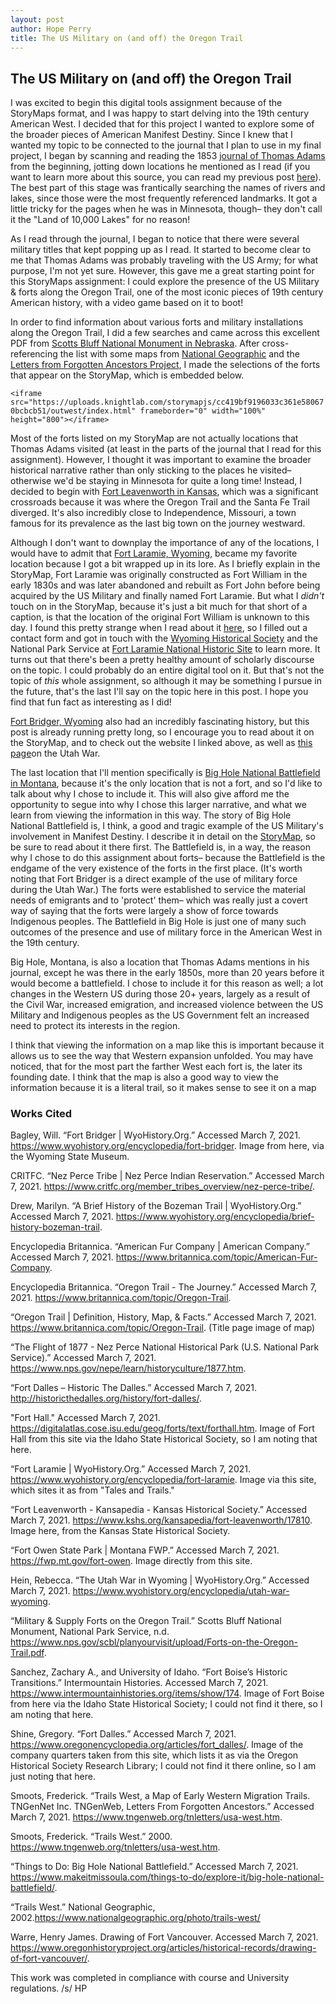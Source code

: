 ```yaml
---
layout: post
author: Hope Perry
title: The US Military on (and off) the Oregon Trail
---
```

## The US Military on (and off) the Oregon Trail

I was excited to begin this digital tools assignment because of the StoryMaps format, and I was happy to start delving into the 19th century American West. I decided that for this project I wanted to explore some of the broader pieces of American Manifest Destiny. Since I knew that I wanted my topic to be connected to the journal that I plan to use in my final project, I began by scanning and reading the 1853 [journal of Thomas Adams][1] from the beginning, jotting down locations he mentioned as I read (if you want to learn more about this source, you can read my previous post [here]( / "https://hum-331-princeton.github.io/Go-West-Young-Man/")). The best part of this stage was frantically searching the names of rivers and lakes, since those were the most frequently referenced landmarks. It got a little tricky for the pages when he was in Minnesota, though– they don't call it the "Land of 10,000 Lakes" for no reason!

As I read through the journal, I began to notice that there were several military titles that kept popping up as I read. It started to become clear to me that Thomas Adams was probably traveling with the US Army; for what purpose, I'm not yet sure. However, this gave me a great starting point for this StoryMaps assignment: I could explore the presence of the US Military & forts along the Oregon Trail, one of the most iconic pieces of 19th century American history, with a video game based on it to boot!

In order to find information about various forts and military installations along the Oregon Trail, I did a few searches and came across this excellent PDF from [Scotts Bluff National Monument in Nebraska][2]. After cross-referencing the list with some maps from [National Geographic][3] and the [Letters from Forgotten Ancestors Project][4], I made the selections of the forts that appear on the StoryMap, which is embedded below.

`<iframe src="https://uploads.knightlab.com/storymapjs/cc419bf9196033c361e580670bcbcb51/outwest/index.html" frameborder="0" width="100%" height="800"></iframe>`

Most of the forts listed on my StoryMap are not actually locations that Thomas Adams visited (at least in the parts of the journal that I read for this assignment). However, I thought it was important to examine the broader historical narrative rather than only sticking to the places he visited– otherwise we'd be staying in Minnesota for quite a long time! Instead, I decided to begin with [Fort Leavenworth in Kansas][5], which was a significant crossroads because it was where the Oregon Trail and the Santa Fe Trail diverged. It's also incredibly close to Independence, Missouri, a town famous for its prevalence as the last big town on the journey westward.

Although I don't want to downplay the importance of any of the locations, I would have to admit that [Fort Laramie, Wyoming][6], became my favorite location because I got a bit wrapped up in its lore. As I briefly explain in the StoryMap, Fort Laramie was originally constructed as Fort William in the early 1830s and was later abandoned and rebuilt as Fort John before being acquired by the US Military and finally named Fort Laramie. But what I _didn't_ touch on in the StoryMap, because it's just a bit much for that short of a caption, is that the location of the original Fort William is unknown to this day. I found this pretty strange when I read about it [here][7], so I filled out a contact form and got in touch with the [Wyoming Historical Society][8] and the National Park Service at [Fort Laramie National Historic Site][9] to learn more. It turns out that there's been a pretty healthy amount of scholarly discourse on the topic. I could probably do an entire digital tool on it. But that's not the topic of _this_ whole assignment, so although it may be something I pursue in the future, that's the last I'll say on the topic here in this post. I hope you find that fun fact as interesting as I did!

[Fort Bridger, Wyoming][10] also had an incredibly fascinating history, but this post is already running pretty long, so I encourage you to read about it on the StoryMap, and to check out the website I linked above, as well as [this page][11]on the Utah War.

The last location that I'll mention specifically is [Big Hole National Battlefield in Montana][12], because it's the only location that is not a fort, and so I'd like to talk about why I chose to include it. This will also give afford me the opportunity to segue into why I chose this larger narrative, and what we learn from viewing the information in this way. The story of Big Hole National Battlefield is, I think, a good and tragic example of the US Military's involvement in Manifest Destiny. I describe it in detail on the [StoryMap][13], so be sure to read about it there first. The Battlefield is, in a way, the reason why I chose to do this assignment about forts– because the Battlefield is the endgame of the very existence of the forts in the first place. (It's worth noting that Fort Bridger is a direct example of the use of military force during the Utah War.) The forts were established to service the material needs of emigrants and to 'protect' them– which was really just a covert way of saying that the forts were largely a show of force towards Indigenous peoples. The Battlefield in Big Hole is just one of many such outcomes of the presence and use of military force in the American West in the 19th century.

Big Hole, Montana, is also a location that Thomas Adams mentions in his journal, except he was there in the early 1850s, more than 20 years before it would become a battlefield. I chose to include it for this reason as well; a lot changes in the Western US during those 20+ years, largely as a result of the Civil War, increased emigration, and increased violence between the US Military and Indigenous peoples as the US Government felt an increased need to protect its interests in the region.

I think that viewing the information on a map like this is important because it allows us to see the way that Western expansion unfolded. You may have noticed, that for the most part the farther West each fort is, the later its founding date. I think that the map is also a good way to view the information because it is a literal trail, so it makes sense to see it on a map


### Works Cited

Bagley, Will. “Fort Bridger | WyoHistory.Org.” Accessed March 7, 2021. https://www.wyohistory.org/encyclopedia/fort-bridger. Image from here, via the Wyoming State Museum.

CRITFC. “Nez Perce Tribe | Nez Perce Indian Reservation.” Accessed March 7, 2021. https://www.critfc.org/member_tribes_overview/nez-perce-tribe/.

Drew, Marilyn. “A Brief History of the Bozeman Trail | WyoHistory.Org.” Accessed March 7, 2021. https://www.wyohistory.org/encyclopedia/brief-history-bozeman-trail.

Encyclopedia Britannica. “American Fur Company | American Company.” Accessed March 7, 2021. https://www.britannica.com/topic/American-Fur-Company.

Encyclopedia Britannica. “Oregon Trail - The Journey.” Accessed March 7, 2021. https://www.britannica.com/topic/Oregon-Trail.

“Oregon Trail | Definition, History, Map, & Facts.” Accessed March 7, 2021. https://www.britannica.com/topic/Oregon-Trail. (Title page image of map)

“The Flight of 1877 - Nez Perce National Historical Park (U.S. National Park Service).” Accessed March 7, 2021. https://www.nps.gov/nepe/learn/historyculture/1877.htm.

“Fort Dalles – Historic The Dalles.” Accessed March 7, 2021. http://historicthedalles.org/history/fort-dalles/.

"Fort Hall." Accessed March 7, 2021. https://digitalatlas.cose.isu.edu/geog/forts/text/forthall.htm. Image of Fort Hall from this site via the Idaho State Historical Society, so I am noting that here.

“Fort Laramie | WyoHistory.Org.” Accessed March 7, 2021. https://www.wyohistory.org/encyclopedia/fort-laramie. Image via this site, which sites it as from "Tales and Trails."

“Fort Leavenworth - Kansapedia - Kansas Historical Society.” Accessed March 7, 2021. https://www.kshs.org/kansapedia/fort-leavenworth/17810. Image here, from the Kansas State Historical Society.

“Fort Owen State Park | Montana FWP.” Accessed March 7, 2021. https://fwp.mt.gov/fort-owen. Image directly from this site.

Hein, Rebecca. “The Utah War in Wyoming | WyoHistory.Org.” Accessed March 7, 2021. https://www.wyohistory.org/encyclopedia/utah-war-wyoming.

“Military & Supply Forts on the Oregon Trail.” Scotts Bluff National Monument, National Park Service, n.d. https://www.nps.gov/scbl/planyourvisit/upload/Forts-on-the-Oregon-Trail.pdf.

Sanchez, Zachary A., and University of Idaho. “Fort Boise’s Historic Transitions.” Intermountain Histories. Accessed March 7, 2021. https://www.intermountainhistories.org/items/show/174. Image of Fort Boise from here via the Idaho State Historical Society; I could not find it there, so I am noting that here.

Shine, Gregory. “Fort Dalles.” Accessed March 7, 2021. https://www.oregonencyclopedia.org/articles/fort_dalles/.
Image of the company quarters taken from this site, which lists it as via the Oregon Historical Society Research Library; I could not find it there online, so I am just noting that here.

Smoots, Frederick. “Trails West, a Map of Early Western Migration Trails. TNGenNet Inc. TNGenWeb, Letters From Forgotten Ancestors.” Accessed March 7, 2021. https://www.tngenweb.org/tnletters/usa-west.htm.

Smoots, Frederick. “Trails West.” 2000. https://www.tngenweb.org/tnletters/usa-west.htm.

“Things to Do: Big Hole National Battlefield.” Accessed March 7, 2021. https://www.makeitmissoula.com/things-to-do/explore-it/big-hole-national-battlefield/.

“Trails West.” National Geographic, 2002.https://www.nationalgeographic.org/photo/trails-west/

Warre, Henry James. Drawing of Fort Vancouver. Accessed March 7, 2021. https://www.oregonhistoryproject.org/articles/historical-records/drawing-of-fort-vancouver/.


[1]:https://dpul.princeton.edu/pudl0017/catalog/qr46r491g
[2]:https://www.nps.gov/scbl/planyourvisit/upload/Forts-on-the-Oregon-Trail.pdf
[3]:https://www.nationalgeographic.org/photo/trails-west/
[4]:https://www.tngenweb.org/tnletters/usa-west.htm
[5]:https://www.kshs.org/kansapedia/fort-leavenworth/17810
[6]:https://www.wyohistory.org/encyclopedia/fort-laramie
[7]:https://www.wyohistory.org/encyclopedia/fort-laramie
[8]:https://wyshs.org/
[9]:https://www.nps.gov/fola/index.htm
[10]:https://www.wyohistory.org/encyclopedia/fort-bridger
[11]:https://www.wyohistory.org/encyclopedia/utah-war-wyoming
[12]:https://www.nps.gov/biho/index.htm
[13]:https://uploads.knightlab.com/storymapjs/cc419bf9196033c361e580670bcbcb51/outwest/index.html

This work was completed in compliance with course and University regulations. /s/ HP
